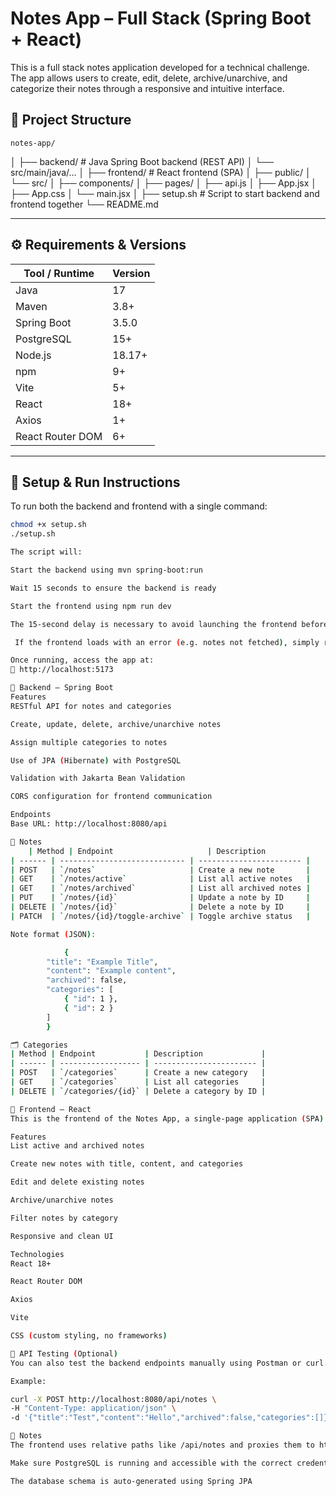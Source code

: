 # Notes App – Full Stack (Spring Boot + React)

This is a full stack notes application developed for a technical challenge. The app allows users to create, edit, delete, archive/unarchive, and categorize their notes through a responsive and intuitive interface.

## 📁 Project Structure

    notes-app/
│
├── backend/ # Java Spring Boot backend (REST API)
│ └── src/main/java/...
│
├── frontend/ # React frontend (SPA)
│ ├── public/
│ └── src/
│ ├── components/
│ ├── pages/
│ ├── api.js
│ ├── App.jsx
│ ├── App.css
│ └── main.jsx
│
├── setup.sh # Script to start backend and frontend together
└── README.md


---

## ⚙️ Requirements & Versions

| Tool / Runtime        | Version        |
|----------------------|----------------|
| Java                 | 17             |
| Maven                | 3.8+           |
| Spring Boot          | 3.5.0          |
| PostgreSQL           | 15+            |
| Node.js              | 18.17+         |
| npm                  | 9+             |
| Vite                 | 5+             |
| React                | 18+            |
| Axios                | 1+             |
| React Router DOM     | 6+             |

---

## 🚀 Setup & Run Instructions

To run both the backend and frontend with a single command:

```bash
chmod +x setup.sh
./setup.sh

The script will:

Start the backend using mvn spring-boot:run

Wait 15 seconds to ensure the backend is ready

Start the frontend using npm run dev

The 15-second delay is necessary to avoid launching the frontend before the backend is fully ready, which could cause initial connection issues.

 If the frontend loads with an error (e.g. notes not fetched), simply refresh the page after a few seconds once the backend is ready.

Once running, access the app at:
📍 http://localhost:5173

🔧 Backend – Spring Boot
Features
RESTful API for notes and categories

Create, update, delete, archive/unarchive notes

Assign multiple categories to notes

Use of JPA (Hibernate) with PostgreSQL

Validation with Jakarta Bean Validation

CORS configuration for frontend communication

Endpoints
Base URL: http://localhost:8080/api

📘 Notes
    | Method | Endpoint                     | Description             |
| ------ | ---------------------------- | ----------------------- |
| POST   | `/notes`                     | Create a new note       |
| GET    | `/notes/active`              | List all active notes   |
| GET    | `/notes/archived`            | List all archived notes |
| PUT    | `/notes/{id}`                | Update a note by ID     |
| DELETE | `/notes/{id}`                | Delete a note by ID     |
| PATCH  | `/notes/{id}/toggle-archive` | Toggle archive status   |

Note format (JSON):

            {
        "title": "Example Title",
        "content": "Example content",
        "archived": false,
        "categories": [
            { "id": 1 },
            { "id": 2 }
        ]
        }

🗂️ Categories
| Method | Endpoint           | Description             |
| ------ | ------------------ | ----------------------- |
| POST   | `/categories`      | Create a new category   |
| GET    | `/categories`      | List all categories     |
| DELETE | `/categories/{id}` | Delete a category by ID |

🎨 Frontend – React
This is the frontend of the Notes App, a single-page application (SPA) built using React. It connects to the backend API via HTTP and provides a smooth user experience.

Features
List active and archived notes

Create new notes with title, content, and categories

Edit and delete existing notes

Archive/unarchive notes

Filter notes by category

Responsive and clean UI

Technologies
React 18+

React Router DOM

Axios

Vite

CSS (custom styling, no frameworks)

🧪 API Testing (Optional)
You can also test the backend endpoints manually using Postman or curl.

Example:

curl -X POST http://localhost:8080/api/notes \
-H "Content-Type: application/json" \
-d '{"title":"Test","content":"Hello","archived":false,"categories":[]}'

📌 Notes
The frontend uses relative paths like /api/notes and proxies them to http://localhost:8080 via vite.config.js

Make sure PostgreSQL is running and accessible with the correct credentials defined in application.properties

The database schema is auto-generated using Spring JPA